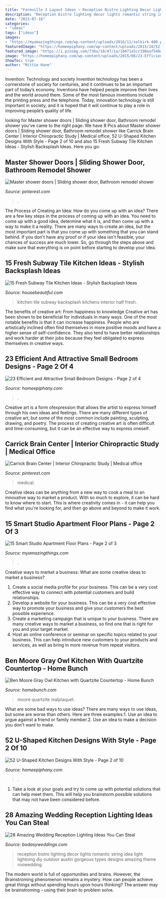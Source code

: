 ```yaml
---
title: "Farmville 3 Layout Ideas ~ Reception Bistro Lighting Decor Lights Romantic String Idea Light Lightning Diy Outdoor Austin Gorgeous Types Designs Amazing Theme Roowedding"
description: "Reception bistro lighting decor lights romantic string idea light lightning diy outdoor austin gorgeous types designs amazing theme roowedding"
date: "2023-07-18"
categories:
- "ideas"
tags: ["ideas"]
images:
- "https://myamazingthings.com/wp-content/uploads/2016/11/selkirk-400.png"
featuredImage: "https://homeepiphany.com/wp-content/uploads/2015/10/52-U-Shaped-Kitchen-Designs-With-Style-7.jpg"
featured_image: "https://i.pinimg.com/736x/10/47/1a/10471a5cc198eaf540d887fe87fffdd4.jpg"
image: "https://homeepiphany.com/wp-content/uploads/2015/06/23-Efficient-and-Attractive-Small-Bedroom-Designs-9.jpg"
ShowToc: true
author: "Mittie Hane"
---
```



Invention: Technology and society
Invention technology has been a cornerstone of society for centuries, and it continues to be an important part of today’s economy. Inventions have helped people improve their lives and the world around them. Some of the most famous inventions include the printing press and the telephone. Today, innovation technology is still important in society, and it is hoped that it will continue to play a role in improving people’s quality of life.

	

		
looking for Master shower doors | Sliding shower door, Bathroom remodel shower you've came to the right page. We have 8 Pics about Master shower doors | Sliding shower door, Bathroom remodel shower like Carrick Brain Center | Interior Chiropractic Study | Medical office, 52 U-Shaped Kitchen Designs With Style - Page 2 of 10 and also 15 Fresh Subway Tile Kitchen Ideas - Stylish Backsplash Ideas. Here you go:
		
    
## Master Shower Doors | Sliding Shower Door, Bathroom Remodel Shower

<img loading=lazy src="https://i.pinimg.com/736x/10/47/1a/10471a5cc198eaf540d887fe87fffdd4.jpg" onerror="this.onerror=null;this.src='https://tse1.mm.bing.net/th?id=OIP.nfJhGEi4ooogC8OQqhTNogHaJ3&amp;pid=15.1';" alt="Master shower doors | Sliding shower door, Bathroom remodel shower">

_Source: pinterest.com_

>. 

	

The Process of Creating an Idea: How do you come up with an idea?
There are a few key steps in the process of coming up with an idea. You need to come up with a good idea, determine what it is, and then come up with a way to make it a reality. There are many ways to create an idea, but the most important part is that you come up with something that you can stand behind. If you don't have any proof or if your idea isn't feasible, your chances of success are much lower. So, go through the steps above and make sure that everything is on point before starting to develop your idea.

    
## 15 Fresh Subway Tile Kitchen Ideas - Stylish Backsplash Ideas

<img loading=lazy src="https://hips.hearstapps.com/hmg-prod.s3.amazonaws.com/images/kitchen-backsplash-ideas-08e0abc294004cd57ca62685b1ac5f8c-1568318987.jpg?crop=0.9988888888888889xw:1xh;center,top&amp;resize=480:*" onerror="this.onerror=null;this.src='https://tse1.mm.bing.net/th?id=OIP.LwhitSqlkCipVE-HTAs6ewHaLH&amp;pid=15.1';" alt="15 Fresh Subway Tile Kitchen Ideas - Stylish Backsplash Ideas">

_Source: housebeautiful.com_

>kitchen tile subway backsplash kitchens interior half fresh. 

	

The benefits of creative art: From happiness to knowledge
Creative art has been shown to be beneficial for individuals in many ways. One of the most notable benefits is that it can increase happiness. People who are artistically inclined often find themselves in more positive moods and have a higher sense of self-confidence. They also tend to have better relationships and work harder at their jobs because they feel obligated to express themselves in creative ways.

    
## 23 Efficient And Attractive Small Bedroom Designs - Page 2 Of 4

<img loading=lazy src="https://homeepiphany.com/wp-content/uploads/2015/06/23-Efficient-and-Attractive-Small-Bedroom-Designs-9.jpg" onerror="this.onerror=null;this.src='https://tse1.mm.bing.net/th?id=OIP.BFLUXWgvlIqidYsTfdEY-wHaJ4&amp;pid=15.1';" alt="23 Efficient and Attractive Small Bedroom Designs - Page 2 of 4">

_Source: homeepiphany.com_

>. 

	

Creative art is a form ofexpression that allows the artist to express himself through his own ideas and feelings. There are many different types of creative art, but some of the most common include painting, sculpting, drawing, and poetry. The process of creating creative art is often difficult and time-consuming, but it can be an effective way to express oneself.

    
## Carrick Brain Center | Interior Chiropractic Study | Medical Office

<img loading=lazy src="https://i.pinimg.com/736x/e5/2c/1c/e52c1c823ce249e628b4b1d0675db70d.jpg" onerror="this.onerror=null;this.src='https://tse2.mm.bing.net/th?id=OIP.Khm-rEOpW43cnpYSh3SFDAHaE8&amp;pid=15.1';" alt="Carrick Brain Center | Interior Chiropractic Study | Medical office">

_Source: pinterest.com_

>medical. 

	

Creative ideas can be anything from a new way to cook a meal to an innovative way to market a product. With so much to explore, it can be hard to know where to start. This is where creativity comes in - it can help you find what you're looking for, and then go above and beyond to make it work.

    
## 15 Smart Studio Apartment Floor Plans - Page 2 Of 3

<img loading=lazy src="https://myamazingthings.com/wp-content/uploads/2016/11/selkirk-400.png" onerror="this.onerror=null;this.src='https://tse2.mm.bing.net/th?id=OIP.YX75VnwKjUXf5ugGKkvu-gHaJp&amp;pid=15.1';" alt="15 Smart Studio Apartment Floor Plans - Page 2 of 3">

_Source: myamazingthings.com_

>. 

	

Creative ways to market a business: What are some creative ideas to market a business?
1. Create a social media profile for your business. This can be a very cost effective way to connect with potential customers and build relationships.
2. Develop a website for your business. This can be a very cost effective way to promote your business and give your customers the best possible experience.
3. Create a marketing campaign that is unique to your business. There are many creative ways to market a business, so find one that is right for you and your target market.
4. Host an online conference or seminar on specific topics related to your business. This can help introduce new customers to your products and services, as well as bring in more revenue from repeat visitors.

    
## Ben Moore Gray Owl Kitchen With Quartzite Countertop - Home Bunch

<img loading=lazy src="https://www.homebunch.com/wp-content/uploads/2016/12/Kitchen-island-appliance-layout.jpg" onerror="this.onerror=null;this.src='https://tse1.mm.bing.net/th?id=OIP.8_GFhdkZl_avs_MLIE3cxwHaKA&amp;pid=15.1';" alt="Ben Moore Gray Owl Kitchen with Quartzite Countertop - Home Bunch">

_Source: homebunch.com_

>moore quartzite malplaquet. 

	

What are some bad ways to use ideas?
There are many ways to use ideas, but some are worse than others. Here are three examples:1. Use an idea to argue against a friend or family member.2. Use an idea to make a decision you don't want to make.
    
## 52 U-Shaped Kitchen Designs With Style - Page 2 Of 10

<img loading=lazy src="https://homeepiphany.com/wp-content/uploads/2015/10/52-U-Shaped-Kitchen-Designs-With-Style-7.jpg" onerror="this.onerror=null;this.src='https://tse3.mm.bing.net/th?id=OIP.3TlfOpCV3Qawzsl7EH8WSAHaE7&amp;pid=15.1';" alt="52 U-Shaped Kitchen Designs With Style - Page 2 of 10">

_Source: homeepiphany.com_

>. 

	

1. Take a look at your goals and try to come up with potential solutions that can help meet them. This will help you brainstorm possible solutions that may not have been considered before.

    
## 28 Amazing Wedding Reception Lighting Ideas You Can Steal

<img loading=lazy src="https://bodasyweddings.com/wp-content/uploads/2018/01/bistro-wedding-reception-lightning-idea.jpg" onerror="this.onerror=null;this.src='https://tse2.mm.bing.net/th?id=OIP.Kumgg4efDnpXOIoaegUxiAHaLH&amp;pid=15.1';" alt="28 Amazing Wedding Reception Lighting Ideas You Can Steal">

_Source: bodasyweddings.com_

>reception bistro lighting decor lights romantic string idea light lightning diy outdoor austin gorgeous types designs amazing theme roowedding. 

	

The modern world is full of opportunities and brains. However, the Brainstroming phenomenon remains a mystery. How can people achieve great things without spending hours upon hours thinking? The answer may be brainstroming – using their brain to problem solve.

